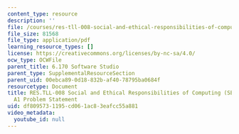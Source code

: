 ```yaml
---
content_type: resource
description: ''
file: /courses/res-tll-008-social-and-ethical-responsibilities-of-computing-serc/df8095731195cd061ac83eafcc55a881_MITRESTLL-008F21-6170hw1.pdf
file_size: 81568
file_type: application/pdf
learning_resource_types: []
license: https://creativecommons.org/licenses/by-nc-sa/4.0/
ocw_type: OCWFile
parent_title: 6.170 Software Studio
parent_type: SupplementalResourceSection
parent_uid: 00ebca89-0d18-832b-af40-78795ba0684f
resourcetype: Document
title: RES.TLL-008 Social and Ethical Responsibilities of Computing (SERC), 6.170
  A1 Problem Statement
uid: df809573-1195-cd06-1ac8-3eafcc55a881
video_metadata:
  youtube_id: null
---
```


